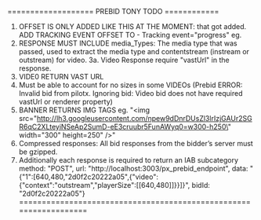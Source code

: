 =================== PREBID TONY TODO ============
1. OFFSET IS ONLY ADDED LIKE THIS AT THE MOMENT: <Linear skipoffset="00:00:05"> that got added.
    ADD TRACKING EVENT OFFSET TO - Tracking event="progress" eg. <Tracking event="progress" offset="00:00:05">
2. RESPONSE MUST INCLUDE media_Types:  The media type that was passed, used to extract the media type and contentstream (instream or outstream) for video.
3a. Video Response require "vastUrl" in the response.
3. VIDE0 RETURN VAST URL
4. Must be able to account for no sizes in some VIDEOs
(Prebid ERROR: Invalid bid from pilotx. Ignoring bid: Video bid does not have required vastUrl or renderer property)
5. BANNER RETURNS IMG TAGS eg. "<img src=\"http://lh3.googleusercontent.com/npew9dDnrDUsZl3lrIzjGAUr2SGR6qC2XLteyiNSeAp2SumD-eE3cruubr5FunAWyq0=w300-h250\" width=\"300\" height=250\" />"
6. Compressed responses: All bid responses from the bidder’s server must be gzipped.
7. Additionally each response is required to return an IAB subcategory
method: "POST", url: "http://localhost:3003/px_prebid_endpoint", data: "{"1":[640,480,"2d0f2c20222a05",{"video":{"context":"outstream","playerSize":[[640,480]]}}]}", bidId: "2d0f2c20222a05"}
==================================================================